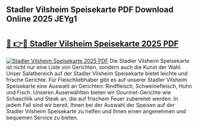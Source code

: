 ## Stadler Vilsheim Speisekarte PDF Download Online 2025 JEYg1

# <h2><a href="http://gcbtmd.nevu.top/?p=Stadler+Vilsheim+Speisekarte">🔗 👉🔴 Stadler Vilsheim Speisekarte 2025 PDF</a></h2>

[![Stadler Vilsheim Speisekarte 2025 PDF](https://i.imgur.com/dBaPXMq.png)](http://gcbtmd.nevu.top/?p=Stadler+Vilsheim+Speisekarte)
Die Stadler Vilsheim Speisekarte ist nicht nur eine Liste von Gerichten, sondern auch die Kunst der Wahl. Unser Salatbereich auf der Stadler Vilsheim Speisekarte bietet leichte und frische Gerichte. Für Fleischliebhaber gibt es auf unserer Stadler Vilsheim Speisekarte eine Auswahl an Gerichten: Rindfleisch, Schweinefleisch, Huhn und Fisch. Unseren Auserwählten bieten wir Gourmet-Gerichte wie Schaschlik und Steak an, die auf frischem Feuer zubereitet werden. In jedem Fall sind wir bereit, Ihnen bei der Auswahl der Speisen auf der Stadler Vilsheim Speisekarte zu helfen und Ihnen einen angenehmen und bequemen Service zu bieten.
